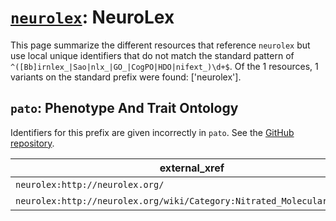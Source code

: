 # [`neurolex`](https://bioregistry.io/neurolex): NeuroLex

This page summarize the different resources that reference `neurolex`
but use local unique identifiers that do not match the standard pattern of
`^([Bb]irnlex_|Sao|nlx_|GO_|CogPO|HDO|nifext_)\d+$`. Of the 1 resources,
1 variants on the standard prefix were found: ['neurolex'].

## `pato`: Phenotype And Trait Ontology

Identifiers for this prefix are given incorrectly in `pato`. See the [GitHub repository](https://github.com/pato-ontology/pato).

| external_xref                                                           |   usages_count | usages                                              |
|-------------------------------------------------------------------------|----------------|-----------------------------------------------------|
| `neurolex:http://neurolex.org/`                                         |              1 | [PATO:0002216](https://bioregistry.io/PATO:0002216) |
| `neurolex:http://neurolex.org/wiki/Category:Nitrated_Molecular_Quality` |              1 | [PATO:0002217](https://bioregistry.io/PATO:0002217) |

